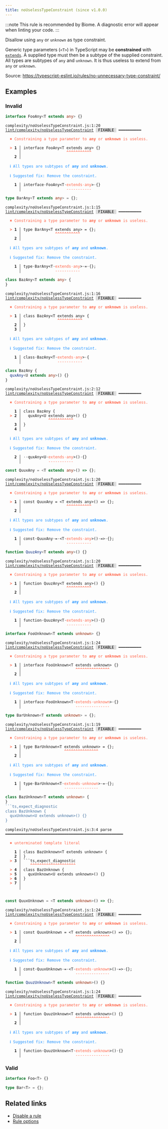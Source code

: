 ```yaml
---
title: noUselessTypeConstraint (since v1.0.0)
---
```



:::note
This rule is recommended by Biome. A diagnostic error will appear when linting your code.
:::

Disallow using `any` or `unknown` as type constraint.

Generic type parameters (`<T>`) in TypeScript may be **constrained** with [`extends`](https://www.typescriptlang.org/docs/handbook/generics.html#generic-constraints).
A supplied type must then be a subtype of the supplied constraint.
All types are subtypes of `any` and `unknown`.
It is thus useless to extend from `any` or `unknown`.

Source: https://typescript-eslint.io/rules/no-unnecessary-type-constraint/

## Examples

### Invalid

```ts
interface FooAny<T extends any> {}
```

<pre class="language-text"><code class="language-text">complexity/noUselessTypeConstraint.js:1:20 <a href="https://biomejs.dev/linter/rules/no-useless-type-constraint">lint/complexity/noUselessTypeConstraint</a> <span style="color: #000; background-color: #ddd;"> FIXABLE </span> ━━━━━━━━━━

<strong><span style="color: Tomato;">  </span></strong><strong><span style="color: Tomato;">✖</span></strong> <span style="color: Tomato;">Constraining a type parameter to </span><span style="color: Tomato;"><strong>any</strong></span><span style="color: Tomato;"> or </span><span style="color: Tomato;"><strong>unknown</strong></span><span style="color: Tomato;"> is useless.</span>
  
<strong><span style="color: Tomato;">  </span></strong><strong><span style="color: Tomato;">&gt;</span></strong> <strong>1 │ </strong>interface FooAny&lt;T extends any&gt; {}
   <strong>   │ </strong>                   <strong><span style="color: Tomato;">^</span></strong><strong><span style="color: Tomato;">^</span></strong><strong><span style="color: Tomato;">^</span></strong><strong><span style="color: Tomato;">^</span></strong><strong><span style="color: Tomato;">^</span></strong><strong><span style="color: Tomato;">^</span></strong><strong><span style="color: Tomato;">^</span></strong><strong><span style="color: Tomato;">^</span></strong><strong><span style="color: Tomato;">^</span></strong><strong><span style="color: Tomato;">^</span></strong><strong><span style="color: Tomato;">^</span></strong>
    <strong>2 │ </strong>
  
<strong><span style="color: rgb(38, 148, 255);">  </span></strong><strong><span style="color: rgb(38, 148, 255);">ℹ</span></strong> <span style="color: rgb(38, 148, 255);">All types are subtypes of </span><span style="color: rgb(38, 148, 255);"><strong>any</strong></span><span style="color: rgb(38, 148, 255);"> and </span><span style="color: rgb(38, 148, 255);"><strong>unknown</strong></span><span style="color: rgb(38, 148, 255);">.</span>
  
<strong><span style="color: rgb(38, 148, 255);">  </span></strong><strong><span style="color: rgb(38, 148, 255);">ℹ</span></strong> <span style="color: rgb(38, 148, 255);">Suggested fix</span><span style="color: rgb(38, 148, 255);">: </span><span style="color: rgb(38, 148, 255);">Remove the constraint.</span>
  
<strong>  </strong><strong>  1 │ </strong>interface<span style="opacity: 0.8;">·</span>FooAny&lt;T<span style="opacity: 0.8;">·</span><span style="color: Tomato;">e</span><span style="color: Tomato;">x</span><span style="color: Tomato;">t</span><span style="color: Tomato;">e</span><span style="color: Tomato;">n</span><span style="color: Tomato;">d</span><span style="color: Tomato;">s</span><span style="opacity: 0.8;"><span style="color: Tomato;">·</span></span><span style="color: Tomato;">a</span><span style="color: Tomato;">n</span><span style="color: Tomato;">y</span>&gt;<span style="opacity: 0.8;">·</span>{}
<strong>  </strong><strong>    │ </strong>                   <span style="color: Tomato;">-</span><span style="color: Tomato;">-</span><span style="color: Tomato;">-</span><span style="color: Tomato;">-</span><span style="color: Tomato;">-</span><span style="color: Tomato;">-</span><span style="color: Tomato;">-</span><span style="color: Tomato;">-</span><span style="color: Tomato;">-</span><span style="color: Tomato;">-</span><span style="color: Tomato;">-</span>    
</code></pre>

```ts
type BarAny<T extends any> = {};
```

<pre class="language-text"><code class="language-text">complexity/noUselessTypeConstraint.js:1:15 <a href="https://biomejs.dev/linter/rules/no-useless-type-constraint">lint/complexity/noUselessTypeConstraint</a> <span style="color: #000; background-color: #ddd;"> FIXABLE </span> ━━━━━━━━━━

<strong><span style="color: Tomato;">  </span></strong><strong><span style="color: Tomato;">✖</span></strong> <span style="color: Tomato;">Constraining a type parameter to </span><span style="color: Tomato;"><strong>any</strong></span><span style="color: Tomato;"> or </span><span style="color: Tomato;"><strong>unknown</strong></span><span style="color: Tomato;"> is useless.</span>
  
<strong><span style="color: Tomato;">  </span></strong><strong><span style="color: Tomato;">&gt;</span></strong> <strong>1 │ </strong>type BarAny&lt;T extends any&gt; = {};
   <strong>   │ </strong>              <strong><span style="color: Tomato;">^</span></strong><strong><span style="color: Tomato;">^</span></strong><strong><span style="color: Tomato;">^</span></strong><strong><span style="color: Tomato;">^</span></strong><strong><span style="color: Tomato;">^</span></strong><strong><span style="color: Tomato;">^</span></strong><strong><span style="color: Tomato;">^</span></strong><strong><span style="color: Tomato;">^</span></strong><strong><span style="color: Tomato;">^</span></strong><strong><span style="color: Tomato;">^</span></strong><strong><span style="color: Tomato;">^</span></strong>
    <strong>2 │ </strong>
  
<strong><span style="color: rgb(38, 148, 255);">  </span></strong><strong><span style="color: rgb(38, 148, 255);">ℹ</span></strong> <span style="color: rgb(38, 148, 255);">All types are subtypes of </span><span style="color: rgb(38, 148, 255);"><strong>any</strong></span><span style="color: rgb(38, 148, 255);"> and </span><span style="color: rgb(38, 148, 255);"><strong>unknown</strong></span><span style="color: rgb(38, 148, 255);">.</span>
  
<strong><span style="color: rgb(38, 148, 255);">  </span></strong><strong><span style="color: rgb(38, 148, 255);">ℹ</span></strong> <span style="color: rgb(38, 148, 255);">Suggested fix</span><span style="color: rgb(38, 148, 255);">: </span><span style="color: rgb(38, 148, 255);">Remove the constraint.</span>
  
<strong>  </strong><strong>  1 │ </strong>type<span style="opacity: 0.8;">·</span>BarAny&lt;T<span style="opacity: 0.8;">·</span><span style="color: Tomato;">e</span><span style="color: Tomato;">x</span><span style="color: Tomato;">t</span><span style="color: Tomato;">e</span><span style="color: Tomato;">n</span><span style="color: Tomato;">d</span><span style="color: Tomato;">s</span><span style="opacity: 0.8;"><span style="color: Tomato;">·</span></span><span style="color: Tomato;">a</span><span style="color: Tomato;">n</span><span style="color: Tomato;">y</span>&gt;<span style="opacity: 0.8;">·</span>=<span style="opacity: 0.8;">·</span>{};
<strong>  </strong><strong>    │ </strong>              <span style="color: Tomato;">-</span><span style="color: Tomato;">-</span><span style="color: Tomato;">-</span><span style="color: Tomato;">-</span><span style="color: Tomato;">-</span><span style="color: Tomato;">-</span><span style="color: Tomato;">-</span><span style="color: Tomato;">-</span><span style="color: Tomato;">-</span><span style="color: Tomato;">-</span><span style="color: Tomato;">-</span>       
</code></pre>

```ts
class BazAny<T extends any> {
}
```

<pre class="language-text"><code class="language-text">complexity/noUselessTypeConstraint.js:1:16 <a href="https://biomejs.dev/linter/rules/no-useless-type-constraint">lint/complexity/noUselessTypeConstraint</a> <span style="color: #000; background-color: #ddd;"> FIXABLE </span> ━━━━━━━━━━

<strong><span style="color: Tomato;">  </span></strong><strong><span style="color: Tomato;">✖</span></strong> <span style="color: Tomato;">Constraining a type parameter to </span><span style="color: Tomato;"><strong>any</strong></span><span style="color: Tomato;"> or </span><span style="color: Tomato;"><strong>unknown</strong></span><span style="color: Tomato;"> is useless.</span>
  
<strong><span style="color: Tomato;">  </span></strong><strong><span style="color: Tomato;">&gt;</span></strong> <strong>1 │ </strong>class BazAny&lt;T extends any&gt; {
   <strong>   │ </strong>               <strong><span style="color: Tomato;">^</span></strong><strong><span style="color: Tomato;">^</span></strong><strong><span style="color: Tomato;">^</span></strong><strong><span style="color: Tomato;">^</span></strong><strong><span style="color: Tomato;">^</span></strong><strong><span style="color: Tomato;">^</span></strong><strong><span style="color: Tomato;">^</span></strong><strong><span style="color: Tomato;">^</span></strong><strong><span style="color: Tomato;">^</span></strong><strong><span style="color: Tomato;">^</span></strong><strong><span style="color: Tomato;">^</span></strong>
    <strong>2 │ </strong>}
    <strong>3 │ </strong>
  
<strong><span style="color: rgb(38, 148, 255);">  </span></strong><strong><span style="color: rgb(38, 148, 255);">ℹ</span></strong> <span style="color: rgb(38, 148, 255);">All types are subtypes of </span><span style="color: rgb(38, 148, 255);"><strong>any</strong></span><span style="color: rgb(38, 148, 255);"> and </span><span style="color: rgb(38, 148, 255);"><strong>unknown</strong></span><span style="color: rgb(38, 148, 255);">.</span>
  
<strong><span style="color: rgb(38, 148, 255);">  </span></strong><strong><span style="color: rgb(38, 148, 255);">ℹ</span></strong> <span style="color: rgb(38, 148, 255);">Suggested fix</span><span style="color: rgb(38, 148, 255);">: </span><span style="color: rgb(38, 148, 255);">Remove the constraint.</span>
  
<strong>  </strong><strong>  1 │ </strong>class<span style="opacity: 0.8;">·</span>BazAny&lt;T<span style="opacity: 0.8;">·</span><span style="color: Tomato;">e</span><span style="color: Tomato;">x</span><span style="color: Tomato;">t</span><span style="color: Tomato;">e</span><span style="color: Tomato;">n</span><span style="color: Tomato;">d</span><span style="color: Tomato;">s</span><span style="opacity: 0.8;"><span style="color: Tomato;">·</span></span><span style="color: Tomato;">a</span><span style="color: Tomato;">n</span><span style="color: Tomato;">y</span>&gt;<span style="opacity: 0.8;">·</span>{
<strong>  </strong><strong>    │ </strong>               <span style="color: Tomato;">-</span><span style="color: Tomato;">-</span><span style="color: Tomato;">-</span><span style="color: Tomato;">-</span><span style="color: Tomato;">-</span><span style="color: Tomato;">-</span><span style="color: Tomato;">-</span><span style="color: Tomato;">-</span><span style="color: Tomato;">-</span><span style="color: Tomato;">-</span><span style="color: Tomato;">-</span>   
</code></pre>

```ts
class BazAny {
  quxAny<U extends any>() {}
}
```

<pre class="language-text"><code class="language-text">complexity/noUselessTypeConstraint.js:2:12 <a href="https://biomejs.dev/linter/rules/no-useless-type-constraint">lint/complexity/noUselessTypeConstraint</a> <span style="color: #000; background-color: #ddd;"> FIXABLE </span> ━━━━━━━━━━

<strong><span style="color: Tomato;">  </span></strong><strong><span style="color: Tomato;">✖</span></strong> <span style="color: Tomato;">Constraining a type parameter to </span><span style="color: Tomato;"><strong>any</strong></span><span style="color: Tomato;"> or </span><span style="color: Tomato;"><strong>unknown</strong></span><span style="color: Tomato;"> is useless.</span>
  
    <strong>1 │ </strong>class BazAny {
<strong><span style="color: Tomato;">  </span></strong><strong><span style="color: Tomato;">&gt;</span></strong> <strong>2 │ </strong>  quxAny&lt;U extends any&gt;() {}
   <strong>   │ </strong>           <strong><span style="color: Tomato;">^</span></strong><strong><span style="color: Tomato;">^</span></strong><strong><span style="color: Tomato;">^</span></strong><strong><span style="color: Tomato;">^</span></strong><strong><span style="color: Tomato;">^</span></strong><strong><span style="color: Tomato;">^</span></strong><strong><span style="color: Tomato;">^</span></strong><strong><span style="color: Tomato;">^</span></strong><strong><span style="color: Tomato;">^</span></strong><strong><span style="color: Tomato;">^</span></strong><strong><span style="color: Tomato;">^</span></strong>
    <strong>3 │ </strong>}
    <strong>4 │ </strong>
  
<strong><span style="color: rgb(38, 148, 255);">  </span></strong><strong><span style="color: rgb(38, 148, 255);">ℹ</span></strong> <span style="color: rgb(38, 148, 255);">All types are subtypes of </span><span style="color: rgb(38, 148, 255);"><strong>any</strong></span><span style="color: rgb(38, 148, 255);"> and </span><span style="color: rgb(38, 148, 255);"><strong>unknown</strong></span><span style="color: rgb(38, 148, 255);">.</span>
  
<strong><span style="color: rgb(38, 148, 255);">  </span></strong><strong><span style="color: rgb(38, 148, 255);">ℹ</span></strong> <span style="color: rgb(38, 148, 255);">Suggested fix</span><span style="color: rgb(38, 148, 255);">: </span><span style="color: rgb(38, 148, 255);">Remove the constraint.</span>
  
<strong>  </strong><strong>  2 │ </strong><span style="opacity: 0.8;">·</span><span style="opacity: 0.8;">·</span>quxAny&lt;U<span style="opacity: 0.8;">·</span><span style="color: Tomato;">e</span><span style="color: Tomato;">x</span><span style="color: Tomato;">t</span><span style="color: Tomato;">e</span><span style="color: Tomato;">n</span><span style="color: Tomato;">d</span><span style="color: Tomato;">s</span><span style="opacity: 0.8;"><span style="color: Tomato;">·</span></span><span style="color: Tomato;">a</span><span style="color: Tomato;">n</span><span style="color: Tomato;">y</span>&gt;()<span style="opacity: 0.8;">·</span>{}
<strong>  </strong><strong>    │ </strong>           <span style="color: Tomato;">-</span><span style="color: Tomato;">-</span><span style="color: Tomato;">-</span><span style="color: Tomato;">-</span><span style="color: Tomato;">-</span><span style="color: Tomato;">-</span><span style="color: Tomato;">-</span><span style="color: Tomato;">-</span><span style="color: Tomato;">-</span><span style="color: Tomato;">-</span><span style="color: Tomato;">-</span>      
</code></pre>

```ts
const QuuxAny = <T extends any>() => {};
```

<pre class="language-text"><code class="language-text">complexity/noUselessTypeConstraint.js:1:20 <a href="https://biomejs.dev/linter/rules/no-useless-type-constraint">lint/complexity/noUselessTypeConstraint</a> <span style="color: #000; background-color: #ddd;"> FIXABLE </span> ━━━━━━━━━━

<strong><span style="color: Tomato;">  </span></strong><strong><span style="color: Tomato;">✖</span></strong> <span style="color: Tomato;">Constraining a type parameter to </span><span style="color: Tomato;"><strong>any</strong></span><span style="color: Tomato;"> or </span><span style="color: Tomato;"><strong>unknown</strong></span><span style="color: Tomato;"> is useless.</span>
  
<strong><span style="color: Tomato;">  </span></strong><strong><span style="color: Tomato;">&gt;</span></strong> <strong>1 │ </strong>const QuuxAny = &lt;T extends any&gt;() =&gt; {};
   <strong>   │ </strong>                   <strong><span style="color: Tomato;">^</span></strong><strong><span style="color: Tomato;">^</span></strong><strong><span style="color: Tomato;">^</span></strong><strong><span style="color: Tomato;">^</span></strong><strong><span style="color: Tomato;">^</span></strong><strong><span style="color: Tomato;">^</span></strong><strong><span style="color: Tomato;">^</span></strong><strong><span style="color: Tomato;">^</span></strong><strong><span style="color: Tomato;">^</span></strong><strong><span style="color: Tomato;">^</span></strong><strong><span style="color: Tomato;">^</span></strong>
    <strong>2 │ </strong>
  
<strong><span style="color: rgb(38, 148, 255);">  </span></strong><strong><span style="color: rgb(38, 148, 255);">ℹ</span></strong> <span style="color: rgb(38, 148, 255);">All types are subtypes of </span><span style="color: rgb(38, 148, 255);"><strong>any</strong></span><span style="color: rgb(38, 148, 255);"> and </span><span style="color: rgb(38, 148, 255);"><strong>unknown</strong></span><span style="color: rgb(38, 148, 255);">.</span>
  
<strong><span style="color: rgb(38, 148, 255);">  </span></strong><strong><span style="color: rgb(38, 148, 255);">ℹ</span></strong> <span style="color: rgb(38, 148, 255);">Suggested fix</span><span style="color: rgb(38, 148, 255);">: </span><span style="color: rgb(38, 148, 255);">Remove the constraint.</span>
  
<strong>  </strong><strong>  1 │ </strong>const<span style="opacity: 0.8;">·</span>QuuxAny<span style="opacity: 0.8;">·</span>=<span style="opacity: 0.8;">·</span>&lt;T<span style="opacity: 0.8;">·</span><span style="color: Tomato;">e</span><span style="color: Tomato;">x</span><span style="color: Tomato;">t</span><span style="color: Tomato;">e</span><span style="color: Tomato;">n</span><span style="color: Tomato;">d</span><span style="color: Tomato;">s</span><span style="opacity: 0.8;"><span style="color: Tomato;">·</span></span><span style="color: Tomato;">a</span><span style="color: Tomato;">n</span><span style="color: Tomato;">y</span>&gt;()<span style="opacity: 0.8;">·</span>=&gt;<span style="opacity: 0.8;">·</span>{};
<strong>  </strong><strong>    │ </strong>                   <span style="color: Tomato;">-</span><span style="color: Tomato;">-</span><span style="color: Tomato;">-</span><span style="color: Tomato;">-</span><span style="color: Tomato;">-</span><span style="color: Tomato;">-</span><span style="color: Tomato;">-</span><span style="color: Tomato;">-</span><span style="color: Tomato;">-</span><span style="color: Tomato;">-</span><span style="color: Tomato;">-</span>          
</code></pre>

```ts
function QuuzAny<T extends any>() {}
```

<pre class="language-text"><code class="language-text">complexity/noUselessTypeConstraint.js:1:20 <a href="https://biomejs.dev/linter/rules/no-useless-type-constraint">lint/complexity/noUselessTypeConstraint</a> <span style="color: #000; background-color: #ddd;"> FIXABLE </span> ━━━━━━━━━━

<strong><span style="color: Tomato;">  </span></strong><strong><span style="color: Tomato;">✖</span></strong> <span style="color: Tomato;">Constraining a type parameter to </span><span style="color: Tomato;"><strong>any</strong></span><span style="color: Tomato;"> or </span><span style="color: Tomato;"><strong>unknown</strong></span><span style="color: Tomato;"> is useless.</span>
  
<strong><span style="color: Tomato;">  </span></strong><strong><span style="color: Tomato;">&gt;</span></strong> <strong>1 │ </strong>function QuuzAny&lt;T extends any&gt;() {}
   <strong>   │ </strong>                   <strong><span style="color: Tomato;">^</span></strong><strong><span style="color: Tomato;">^</span></strong><strong><span style="color: Tomato;">^</span></strong><strong><span style="color: Tomato;">^</span></strong><strong><span style="color: Tomato;">^</span></strong><strong><span style="color: Tomato;">^</span></strong><strong><span style="color: Tomato;">^</span></strong><strong><span style="color: Tomato;">^</span></strong><strong><span style="color: Tomato;">^</span></strong><strong><span style="color: Tomato;">^</span></strong><strong><span style="color: Tomato;">^</span></strong>
    <strong>2 │ </strong>
  
<strong><span style="color: rgb(38, 148, 255);">  </span></strong><strong><span style="color: rgb(38, 148, 255);">ℹ</span></strong> <span style="color: rgb(38, 148, 255);">All types are subtypes of </span><span style="color: rgb(38, 148, 255);"><strong>any</strong></span><span style="color: rgb(38, 148, 255);"> and </span><span style="color: rgb(38, 148, 255);"><strong>unknown</strong></span><span style="color: rgb(38, 148, 255);">.</span>
  
<strong><span style="color: rgb(38, 148, 255);">  </span></strong><strong><span style="color: rgb(38, 148, 255);">ℹ</span></strong> <span style="color: rgb(38, 148, 255);">Suggested fix</span><span style="color: rgb(38, 148, 255);">: </span><span style="color: rgb(38, 148, 255);">Remove the constraint.</span>
  
<strong>  </strong><strong>  1 │ </strong>function<span style="opacity: 0.8;">·</span>QuuzAny&lt;T<span style="opacity: 0.8;">·</span><span style="color: Tomato;">e</span><span style="color: Tomato;">x</span><span style="color: Tomato;">t</span><span style="color: Tomato;">e</span><span style="color: Tomato;">n</span><span style="color: Tomato;">d</span><span style="color: Tomato;">s</span><span style="opacity: 0.8;"><span style="color: Tomato;">·</span></span><span style="color: Tomato;">a</span><span style="color: Tomato;">n</span><span style="color: Tomato;">y</span>&gt;()<span style="opacity: 0.8;">·</span>{}
<strong>  </strong><strong>    │ </strong>                   <span style="color: Tomato;">-</span><span style="color: Tomato;">-</span><span style="color: Tomato;">-</span><span style="color: Tomato;">-</span><span style="color: Tomato;">-</span><span style="color: Tomato;">-</span><span style="color: Tomato;">-</span><span style="color: Tomato;">-</span><span style="color: Tomato;">-</span><span style="color: Tomato;">-</span><span style="color: Tomato;">-</span>      
</code></pre>

```ts
interface FooUnknown<T extends unknown> {}
```

<pre class="language-text"><code class="language-text">complexity/noUselessTypeConstraint.js:1:24 <a href="https://biomejs.dev/linter/rules/no-useless-type-constraint">lint/complexity/noUselessTypeConstraint</a> <span style="color: #000; background-color: #ddd;"> FIXABLE </span> ━━━━━━━━━━

<strong><span style="color: Tomato;">  </span></strong><strong><span style="color: Tomato;">✖</span></strong> <span style="color: Tomato;">Constraining a type parameter to </span><span style="color: Tomato;"><strong>any</strong></span><span style="color: Tomato;"> or </span><span style="color: Tomato;"><strong>unknown</strong></span><span style="color: Tomato;"> is useless.</span>
  
<strong><span style="color: Tomato;">  </span></strong><strong><span style="color: Tomato;">&gt;</span></strong> <strong>1 │ </strong>interface FooUnknown&lt;T extends unknown&gt; {}
   <strong>   │ </strong>                       <strong><span style="color: Tomato;">^</span></strong><strong><span style="color: Tomato;">^</span></strong><strong><span style="color: Tomato;">^</span></strong><strong><span style="color: Tomato;">^</span></strong><strong><span style="color: Tomato;">^</span></strong><strong><span style="color: Tomato;">^</span></strong><strong><span style="color: Tomato;">^</span></strong><strong><span style="color: Tomato;">^</span></strong><strong><span style="color: Tomato;">^</span></strong><strong><span style="color: Tomato;">^</span></strong><strong><span style="color: Tomato;">^</span></strong><strong><span style="color: Tomato;">^</span></strong><strong><span style="color: Tomato;">^</span></strong><strong><span style="color: Tomato;">^</span></strong><strong><span style="color: Tomato;">^</span></strong>
    <strong>2 │ </strong>
  
<strong><span style="color: rgb(38, 148, 255);">  </span></strong><strong><span style="color: rgb(38, 148, 255);">ℹ</span></strong> <span style="color: rgb(38, 148, 255);">All types are subtypes of </span><span style="color: rgb(38, 148, 255);"><strong>any</strong></span><span style="color: rgb(38, 148, 255);"> and </span><span style="color: rgb(38, 148, 255);"><strong>unknown</strong></span><span style="color: rgb(38, 148, 255);">.</span>
  
<strong><span style="color: rgb(38, 148, 255);">  </span></strong><strong><span style="color: rgb(38, 148, 255);">ℹ</span></strong> <span style="color: rgb(38, 148, 255);">Suggested fix</span><span style="color: rgb(38, 148, 255);">: </span><span style="color: rgb(38, 148, 255);">Remove the constraint.</span>
  
<strong>  </strong><strong>  1 │ </strong>interface<span style="opacity: 0.8;">·</span>FooUnknown&lt;T<span style="opacity: 0.8;">·</span><span style="color: Tomato;">e</span><span style="color: Tomato;">x</span><span style="color: Tomato;">t</span><span style="color: Tomato;">e</span><span style="color: Tomato;">n</span><span style="color: Tomato;">d</span><span style="color: Tomato;">s</span><span style="opacity: 0.8;"><span style="color: Tomato;">·</span></span><span style="color: Tomato;">u</span><span style="color: Tomato;">n</span><span style="color: Tomato;">k</span><span style="color: Tomato;">n</span><span style="color: Tomato;">o</span><span style="color: Tomato;">w</span><span style="color: Tomato;">n</span>&gt;<span style="opacity: 0.8;">·</span>{}
<strong>  </strong><strong>    │ </strong>                       <span style="color: Tomato;">-</span><span style="color: Tomato;">-</span><span style="color: Tomato;">-</span><span style="color: Tomato;">-</span><span style="color: Tomato;">-</span><span style="color: Tomato;">-</span><span style="color: Tomato;">-</span><span style="color: Tomato;">-</span><span style="color: Tomato;">-</span><span style="color: Tomato;">-</span><span style="color: Tomato;">-</span><span style="color: Tomato;">-</span><span style="color: Tomato;">-</span><span style="color: Tomato;">-</span><span style="color: Tomato;">-</span>    
</code></pre>

```ts
type BarUnknown<T extends unknown> = {};
```

<pre class="language-text"><code class="language-text">complexity/noUselessTypeConstraint.js:1:19 <a href="https://biomejs.dev/linter/rules/no-useless-type-constraint">lint/complexity/noUselessTypeConstraint</a> <span style="color: #000; background-color: #ddd;"> FIXABLE </span> ━━━━━━━━━━

<strong><span style="color: Tomato;">  </span></strong><strong><span style="color: Tomato;">✖</span></strong> <span style="color: Tomato;">Constraining a type parameter to </span><span style="color: Tomato;"><strong>any</strong></span><span style="color: Tomato;"> or </span><span style="color: Tomato;"><strong>unknown</strong></span><span style="color: Tomato;"> is useless.</span>
  
<strong><span style="color: Tomato;">  </span></strong><strong><span style="color: Tomato;">&gt;</span></strong> <strong>1 │ </strong>type BarUnknown&lt;T extends unknown&gt; = {};
   <strong>   │ </strong>                  <strong><span style="color: Tomato;">^</span></strong><strong><span style="color: Tomato;">^</span></strong><strong><span style="color: Tomato;">^</span></strong><strong><span style="color: Tomato;">^</span></strong><strong><span style="color: Tomato;">^</span></strong><strong><span style="color: Tomato;">^</span></strong><strong><span style="color: Tomato;">^</span></strong><strong><span style="color: Tomato;">^</span></strong><strong><span style="color: Tomato;">^</span></strong><strong><span style="color: Tomato;">^</span></strong><strong><span style="color: Tomato;">^</span></strong><strong><span style="color: Tomato;">^</span></strong><strong><span style="color: Tomato;">^</span></strong><strong><span style="color: Tomato;">^</span></strong><strong><span style="color: Tomato;">^</span></strong>
    <strong>2 │ </strong>
  
<strong><span style="color: rgb(38, 148, 255);">  </span></strong><strong><span style="color: rgb(38, 148, 255);">ℹ</span></strong> <span style="color: rgb(38, 148, 255);">All types are subtypes of </span><span style="color: rgb(38, 148, 255);"><strong>any</strong></span><span style="color: rgb(38, 148, 255);"> and </span><span style="color: rgb(38, 148, 255);"><strong>unknown</strong></span><span style="color: rgb(38, 148, 255);">.</span>
  
<strong><span style="color: rgb(38, 148, 255);">  </span></strong><strong><span style="color: rgb(38, 148, 255);">ℹ</span></strong> <span style="color: rgb(38, 148, 255);">Suggested fix</span><span style="color: rgb(38, 148, 255);">: </span><span style="color: rgb(38, 148, 255);">Remove the constraint.</span>
  
<strong>  </strong><strong>  1 │ </strong>type<span style="opacity: 0.8;">·</span>BarUnknown&lt;T<span style="opacity: 0.8;">·</span><span style="color: Tomato;">e</span><span style="color: Tomato;">x</span><span style="color: Tomato;">t</span><span style="color: Tomato;">e</span><span style="color: Tomato;">n</span><span style="color: Tomato;">d</span><span style="color: Tomato;">s</span><span style="opacity: 0.8;"><span style="color: Tomato;">·</span></span><span style="color: Tomato;">u</span><span style="color: Tomato;">n</span><span style="color: Tomato;">k</span><span style="color: Tomato;">n</span><span style="color: Tomato;">o</span><span style="color: Tomato;">w</span><span style="color: Tomato;">n</span>&gt;<span style="opacity: 0.8;">·</span>=<span style="opacity: 0.8;">·</span>{};
<strong>  </strong><strong>    │ </strong>                  <span style="color: Tomato;">-</span><span style="color: Tomato;">-</span><span style="color: Tomato;">-</span><span style="color: Tomato;">-</span><span style="color: Tomato;">-</span><span style="color: Tomato;">-</span><span style="color: Tomato;">-</span><span style="color: Tomato;">-</span><span style="color: Tomato;">-</span><span style="color: Tomato;">-</span><span style="color: Tomato;">-</span><span style="color: Tomato;">-</span><span style="color: Tomato;">-</span><span style="color: Tomato;">-</span><span style="color: Tomato;">-</span>       
</code></pre>

```ts
class BazUnknown<T extends unknown> {
}
```ts,expect_diagnostic
class BazUnknown {
  quxUnknown<U extends unknown>() {}
}
```

<pre class="language-text"><code class="language-text">complexity/noUselessTypeConstraint.js:3:4 parse ━━━━━━━━━━━━━━━━━━━━━━━━━━━━━━━━━━━━━━━━━━━━━━━━━━━━

<strong><span style="color: Tomato;">  </span></strong><strong><span style="color: Tomato;">✖</span></strong> <span style="color: Tomato;">unterminated template literal</span>
  
    <strong>1 │ </strong>class BazUnknown&lt;T extends unknown&gt; {
    <strong>2 │ </strong>}
<strong><span style="color: Tomato;">  </span></strong><strong><span style="color: Tomato;">&gt;</span></strong> <strong>3 │ </strong>```ts,expect_diagnostic
   <strong>   │ </strong>   <strong><span style="color: Tomato;">^</span></strong><strong><span style="color: Tomato;">^</span></strong><strong><span style="color: Tomato;">^</span></strong><strong><span style="color: Tomato;">^</span></strong><strong><span style="color: Tomato;">^</span></strong><strong><span style="color: Tomato;">^</span></strong><strong><span style="color: Tomato;">^</span></strong><strong><span style="color: Tomato;">^</span></strong><strong><span style="color: Tomato;">^</span></strong><strong><span style="color: Tomato;">^</span></strong><strong><span style="color: Tomato;">^</span></strong><strong><span style="color: Tomato;">^</span></strong><strong><span style="color: Tomato;">^</span></strong><strong><span style="color: Tomato;">^</span></strong><strong><span style="color: Tomato;">^</span></strong><strong><span style="color: Tomato;">^</span></strong><strong><span style="color: Tomato;">^</span></strong><strong><span style="color: Tomato;">^</span></strong><strong><span style="color: Tomato;">^</span></strong><strong><span style="color: Tomato;">^</span></strong>
<strong><span style="color: Tomato;">  </span></strong><strong><span style="color: Tomato;">&gt;</span></strong> <strong>4 │ </strong>class BazUnknown {
<strong><span style="color: Tomato;">  </span></strong><strong><span style="color: Tomato;">&gt;</span></strong> <strong>5 │ </strong>  quxUnknown&lt;U extends unknown&gt;() {}
<strong><span style="color: Tomato;">  </span></strong><strong><span style="color: Tomato;">&gt;</span></strong> <strong>6 │ </strong>}
<strong><span style="color: Tomato;">  </span></strong><strong><span style="color: Tomato;">&gt;</span></strong> <strong>7 │ </strong>
   <strong>   │ </strong>
  
</code></pre>

```ts
const QuuxUnknown = <T extends unknown>() => {};
```

<pre class="language-text"><code class="language-text">complexity/noUselessTypeConstraint.js:1:24 <a href="https://biomejs.dev/linter/rules/no-useless-type-constraint">lint/complexity/noUselessTypeConstraint</a> <span style="color: #000; background-color: #ddd;"> FIXABLE </span> ━━━━━━━━━━

<strong><span style="color: Tomato;">  </span></strong><strong><span style="color: Tomato;">✖</span></strong> <span style="color: Tomato;">Constraining a type parameter to </span><span style="color: Tomato;"><strong>any</strong></span><span style="color: Tomato;"> or </span><span style="color: Tomato;"><strong>unknown</strong></span><span style="color: Tomato;"> is useless.</span>
  
<strong><span style="color: Tomato;">  </span></strong><strong><span style="color: Tomato;">&gt;</span></strong> <strong>1 │ </strong>const QuuxUnknown = &lt;T extends unknown&gt;() =&gt; {};
   <strong>   │ </strong>                       <strong><span style="color: Tomato;">^</span></strong><strong><span style="color: Tomato;">^</span></strong><strong><span style="color: Tomato;">^</span></strong><strong><span style="color: Tomato;">^</span></strong><strong><span style="color: Tomato;">^</span></strong><strong><span style="color: Tomato;">^</span></strong><strong><span style="color: Tomato;">^</span></strong><strong><span style="color: Tomato;">^</span></strong><strong><span style="color: Tomato;">^</span></strong><strong><span style="color: Tomato;">^</span></strong><strong><span style="color: Tomato;">^</span></strong><strong><span style="color: Tomato;">^</span></strong><strong><span style="color: Tomato;">^</span></strong><strong><span style="color: Tomato;">^</span></strong><strong><span style="color: Tomato;">^</span></strong>
    <strong>2 │ </strong>
  
<strong><span style="color: rgb(38, 148, 255);">  </span></strong><strong><span style="color: rgb(38, 148, 255);">ℹ</span></strong> <span style="color: rgb(38, 148, 255);">All types are subtypes of </span><span style="color: rgb(38, 148, 255);"><strong>any</strong></span><span style="color: rgb(38, 148, 255);"> and </span><span style="color: rgb(38, 148, 255);"><strong>unknown</strong></span><span style="color: rgb(38, 148, 255);">.</span>
  
<strong><span style="color: rgb(38, 148, 255);">  </span></strong><strong><span style="color: rgb(38, 148, 255);">ℹ</span></strong> <span style="color: rgb(38, 148, 255);">Suggested fix</span><span style="color: rgb(38, 148, 255);">: </span><span style="color: rgb(38, 148, 255);">Remove the constraint.</span>
  
<strong>  </strong><strong>  1 │ </strong>const<span style="opacity: 0.8;">·</span>QuuxUnknown<span style="opacity: 0.8;">·</span>=<span style="opacity: 0.8;">·</span>&lt;T<span style="opacity: 0.8;">·</span><span style="color: Tomato;">e</span><span style="color: Tomato;">x</span><span style="color: Tomato;">t</span><span style="color: Tomato;">e</span><span style="color: Tomato;">n</span><span style="color: Tomato;">d</span><span style="color: Tomato;">s</span><span style="opacity: 0.8;"><span style="color: Tomato;">·</span></span><span style="color: Tomato;">u</span><span style="color: Tomato;">n</span><span style="color: Tomato;">k</span><span style="color: Tomato;">n</span><span style="color: Tomato;">o</span><span style="color: Tomato;">w</span><span style="color: Tomato;">n</span>&gt;()<span style="opacity: 0.8;">·</span>=&gt;<span style="opacity: 0.8;">·</span>{};
<strong>  </strong><strong>    │ </strong>                       <span style="color: Tomato;">-</span><span style="color: Tomato;">-</span><span style="color: Tomato;">-</span><span style="color: Tomato;">-</span><span style="color: Tomato;">-</span><span style="color: Tomato;">-</span><span style="color: Tomato;">-</span><span style="color: Tomato;">-</span><span style="color: Tomato;">-</span><span style="color: Tomato;">-</span><span style="color: Tomato;">-</span><span style="color: Tomato;">-</span><span style="color: Tomato;">-</span><span style="color: Tomato;">-</span><span style="color: Tomato;">-</span>          
</code></pre>

```ts
function QuuzUnknown<T extends unknown>() {}
```

<pre class="language-text"><code class="language-text">complexity/noUselessTypeConstraint.js:1:24 <a href="https://biomejs.dev/linter/rules/no-useless-type-constraint">lint/complexity/noUselessTypeConstraint</a> <span style="color: #000; background-color: #ddd;"> FIXABLE </span> ━━━━━━━━━━

<strong><span style="color: Tomato;">  </span></strong><strong><span style="color: Tomato;">✖</span></strong> <span style="color: Tomato;">Constraining a type parameter to </span><span style="color: Tomato;"><strong>any</strong></span><span style="color: Tomato;"> or </span><span style="color: Tomato;"><strong>unknown</strong></span><span style="color: Tomato;"> is useless.</span>
  
<strong><span style="color: Tomato;">  </span></strong><strong><span style="color: Tomato;">&gt;</span></strong> <strong>1 │ </strong>function QuuzUnknown&lt;T extends unknown&gt;() {}
   <strong>   │ </strong>                       <strong><span style="color: Tomato;">^</span></strong><strong><span style="color: Tomato;">^</span></strong><strong><span style="color: Tomato;">^</span></strong><strong><span style="color: Tomato;">^</span></strong><strong><span style="color: Tomato;">^</span></strong><strong><span style="color: Tomato;">^</span></strong><strong><span style="color: Tomato;">^</span></strong><strong><span style="color: Tomato;">^</span></strong><strong><span style="color: Tomato;">^</span></strong><strong><span style="color: Tomato;">^</span></strong><strong><span style="color: Tomato;">^</span></strong><strong><span style="color: Tomato;">^</span></strong><strong><span style="color: Tomato;">^</span></strong><strong><span style="color: Tomato;">^</span></strong><strong><span style="color: Tomato;">^</span></strong>
    <strong>2 │ </strong>
  
<strong><span style="color: rgb(38, 148, 255);">  </span></strong><strong><span style="color: rgb(38, 148, 255);">ℹ</span></strong> <span style="color: rgb(38, 148, 255);">All types are subtypes of </span><span style="color: rgb(38, 148, 255);"><strong>any</strong></span><span style="color: rgb(38, 148, 255);"> and </span><span style="color: rgb(38, 148, 255);"><strong>unknown</strong></span><span style="color: rgb(38, 148, 255);">.</span>
  
<strong><span style="color: rgb(38, 148, 255);">  </span></strong><strong><span style="color: rgb(38, 148, 255);">ℹ</span></strong> <span style="color: rgb(38, 148, 255);">Suggested fix</span><span style="color: rgb(38, 148, 255);">: </span><span style="color: rgb(38, 148, 255);">Remove the constraint.</span>
  
<strong>  </strong><strong>  1 │ </strong>function<span style="opacity: 0.8;">·</span>QuuzUnknown&lt;T<span style="opacity: 0.8;">·</span><span style="color: Tomato;">e</span><span style="color: Tomato;">x</span><span style="color: Tomato;">t</span><span style="color: Tomato;">e</span><span style="color: Tomato;">n</span><span style="color: Tomato;">d</span><span style="color: Tomato;">s</span><span style="opacity: 0.8;"><span style="color: Tomato;">·</span></span><span style="color: Tomato;">u</span><span style="color: Tomato;">n</span><span style="color: Tomato;">k</span><span style="color: Tomato;">n</span><span style="color: Tomato;">o</span><span style="color: Tomato;">w</span><span style="color: Tomato;">n</span>&gt;()<span style="opacity: 0.8;">·</span>{}
<strong>  </strong><strong>    │ </strong>                       <span style="color: Tomato;">-</span><span style="color: Tomato;">-</span><span style="color: Tomato;">-</span><span style="color: Tomato;">-</span><span style="color: Tomato;">-</span><span style="color: Tomato;">-</span><span style="color: Tomato;">-</span><span style="color: Tomato;">-</span><span style="color: Tomato;">-</span><span style="color: Tomato;">-</span><span style="color: Tomato;">-</span><span style="color: Tomato;">-</span><span style="color: Tomato;">-</span><span style="color: Tomato;">-</span><span style="color: Tomato;">-</span>      
</code></pre>

### Valid

```ts
interface Foo<T> {}

type Bar<T> = {};
```

## Related links

- [Disable a rule](/linter/#disable-a-lint-rule)
- [Rule options](/linter/#rule-options)
